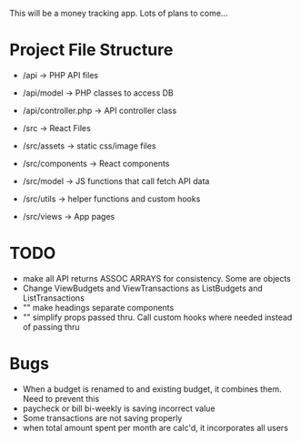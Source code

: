 This will be a money tracking app. Lots of plans to come...

# Project File Structure

- /api -> PHP API files
- /api/model -> PHP classes to access DB
- /api/controller.php -> API controller class

- /src -> React Files
- /src/assets -> static css/image files
- /src/components -> React components
- /src/model -> JS functions that call fetch API data
- /src/utils -> helper functions and custom hooks
- /src/views -> App pages

# TODO
- make all API returns ASSOC ARRAYS for consistency. Some are objects
- Change ViewBudgets and ViewTransactions as ListBudgets and ListTransactions
- "" make headings separate components
- "" simplify props passed thru. Call custom hooks where needed instead of passing thru

# Bugs
- When a budget is renamed to and existing budget, it combines them. Need to prevent this
- paycheck or bill bi-weekly is saving incorrect value
- Some transactions are not saving properly
- when total amount spent per month are calc'd, it incorporates all users